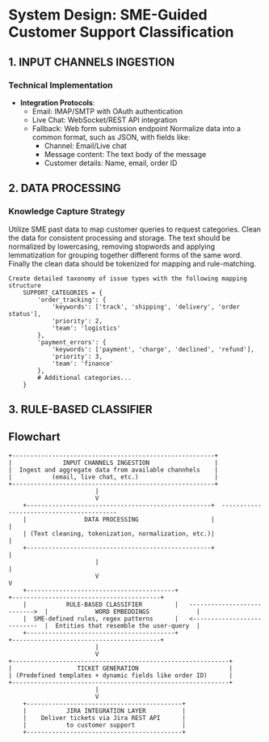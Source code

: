 # System Design: SME-Guided Customer Support Classification

## 1. INPUT CHANNELS INGESTION 
### Technical Implementation
- **Integration Protocols**:
  - Email: IMAP/SMTP with OAuth authentication
  - Live Chat: WebSocket/REST API integration
  - Fallback: Web form submission endpoint
  Normalize data into a common format, such as JSON, with fields like:
    - Channel: Email/Live chat
    - Message content: The text body of the message
    - Customer details: Name, email, order ID


## 2. DATA PROCESSING 
### Knowledge Capture Strategy
Utilize SME past data to map customer queries to request categories.
Clean the data for consistent processing and storage. The text should be normalized by lowercasing,
removing stopwords and applying lemmatization for grouping together different forms of the same word.
Finally the clean data should be tokenized for mapping and rule-matching.

    Create detailed taxonomy of issue types with the following mapping structure
        SUPPORT_CATEGORIES = {
            'order_tracking': {
                'keywords': ['track', 'shipping', 'delivery', 'order status'],
                'priority': 2,
                'team': 'logistics'
            },
            'payment_errors': {
                'keywords': ['payment', 'charge', 'declined', 'refund'],
                'priority': 3,
                'team': 'finance'
            },
            # Additional categories...
        }
## 3. RULE-BASED CLASSIFIER

## Flowchart
    +--------------------------------------------------------+
    |              INPUT CHANNELS INGESTION                  |
    |  Ingest and aggregate data from available channhels    |
    |           (email, live chat, etc.)                     |
    +--------------------------------------------------------+
                            |
                            V
        +---------------------------------------------------+  -----------------------------------------
        |                DATA PROCESSING                    |                                           |
        | (Text cleaning, tokenization, normalization, etc.)|                                           |
        +---------------------------------------------------+                                           |
                            |                                                                           |
                            V                                                                           V
        +-----------------------------------------+                                 +-----------------------------------------+
        |           RULE-BASED CLASSIFIER         |   --------------------------->  |             WORD EMBEDDINGS             |
        |  SME-defined rules, regex patterns      |   <---------------------------  |  Entities that resemble the user-query  |
        +-----------------------------------------+                                 +-----------------------------------------+
                            |
                            V
    +------------------------------------------------------------+
    |                  TICKET GENERATION                         |
    | (Predefined templates + dynamic fields like order ID)      |
    +------------------------------------------------------------+
                            |
                            V
        +-------------------------------------------+
        |           JIRA INTEGRATION LAYER          |
        |    Deliver tickets via Jira REST API      |
        |           to customer support             |
        +-------------------------------------------+

